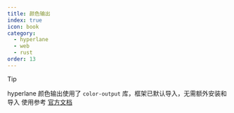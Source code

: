 ```yaml
---
title: 颜色输出
index: true
icon: book
category:
  - hyperlane
  - web
  - rust
order: 13
---
```


> [!tip]
> hyperlane 颜色输出使用了 `color-output` 库，框架已默认导入，无需额外安装和导入
> 使用参考 [官方文档](../color-output/README.md)

<Bottom />
